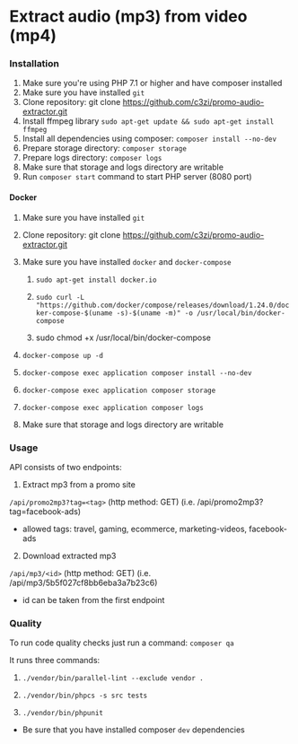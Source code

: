 # Extract audio (mp3) from video (mp4)

### Installation
1. Make sure you're using PHP 7.1 or higher and have composer installed
1. Make sure you have installed `git`
1. Clone repository: git clone https://github.com/c3zi/promo-audio-extractor.git
1. Install ffmpeg library `sudo apt-get update && sudo apt-get install ffmpeg`
1. Install all dependencies using composer: `composer install --no-dev`
1. Prepare storage directory: `composer storage`
1. Prepare logs directory: `composer logs`
1. Make sure that storage and logs directory are writable
1. Run `composer start` command to start PHP server (8080 port) 

#### Docker
1. Make sure you have installed `git`
1. Clone repository: git clone https://github.com/c3zi/promo-audio-extractor.git
1. Make sure you have installed `docker` and `docker-compose`

   1. `sudo apt-get install docker.io`
   
   2. `sudo curl -L "https://github.com/docker/compose/releases/download/1.24.0/docker-compose-$(uname -s)-$(uname -m)" -o /usr/local/bin/docker-compose`
   
   3. sudo chmod +x /usr/local/bin/docker-compose
 
1. `docker-compose up -d`
1. `docker-compose exec application composer install --no-dev`
1. `docker-compose exec application composer storage`
1. `docker-compose exec application composer logs`
1. Make sure that storage and logs directory are writable

### Usage
API consists of two endpoints:

1. Extract mp3 from a promo site

`/api/promo2mp3?tag=<tag>` (http method: GET) (i.e. /api/promo2mp3?tag=facebook-ads) 

* allowed tags: travel, gaming, ecommerce, marketing-videos, facebook-ads

2. Download extracted mp3

`/api/mp3/<id>` (http method: GET) (i.e. /api/mp3/5b5f027cf8bb6eba3a7b23c6) 

* id can be taken from the first endpoint 

### Quality
To run code quality checks just run a command: `composer qa`

It runs three commands:

1. ```./vendor/bin/parallel-lint --exclude vendor .```

2. ```./vendor/bin/phpcs -s src tests```

3. ```./vendor/bin/phpunit```

* Be sure that you have installed composer `dev` dependencies

